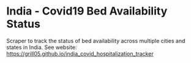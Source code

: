 # India - Covid19 Bed Availability Status 

Scraper to track the status of bed availability across multiple cities and states in India.
See website: https://grill05.github.io/india_covid_hospitalization_tracker

